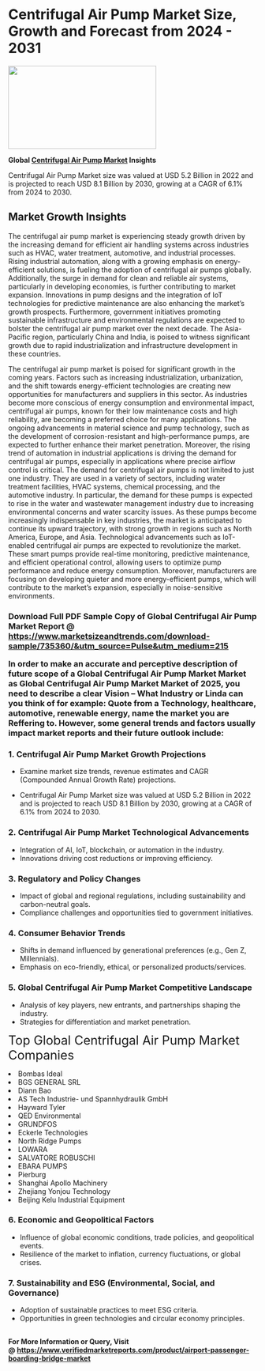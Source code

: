 <H1>Centrifugal Air Pump Market Size, Growth and Forecast from 2024 - 2031</H1><img class="aligncenter size-medium wp-image-584254" src="https://thirdeyenews.in/wp-content/uploads/2024/09/Global-Market-Research-300x168.jpeg" alt="" width="300" height="168" /><p><strong>Global&nbsp;<a href="https://www.marketsizeandtrends.com/download-sample/735360/&amp;utm_source=Pulse&amp;utm_medium=215">Centrifugal Air Pump Market</a> Insights</strong></p><p>Centrifugal Air Pump Market size was valued at USD 5.2 Billion in 2022 and is projected to reach USD 8.1 Billion by 2030, growing at a CAGR of 6.1% from 2024 to 2030.</p><p><h2>Market Growth Insights</h2> <p>The centrifugal air pump market is experiencing steady growth driven by the increasing demand for efficient air handling systems across industries such as HVAC, water treatment, automotive, and industrial processes. Rising industrial automation, along with a growing emphasis on energy-efficient solutions, is fueling the adoption of centrifugal air pumps globally. Additionally, the surge in demand for clean and reliable air systems, particularly in developing economies, is further contributing to market expansion. Innovations in pump designs and the integration of IoT technologies for predictive maintenance are also enhancing the market’s growth prospects. Furthermore, government initiatives promoting sustainable infrastructure and environmental regulations are expected to bolster the centrifugal air pump market over the next decade. The Asia-Pacific region, particularly China and India, is poised to witness significant growth due to rapid industrialization and infrastructure development in these countries.</p> <p><strong></strong></p> <p>The centrifugal air pump market is poised for significant growth in the coming years. Factors such as increasing industrialization, urbanization, and the shift towards energy-efficient technologies are creating new opportunities for manufacturers and suppliers in this sector. As industries become more conscious of energy consumption and environmental impact, centrifugal air pumps, known for their low maintenance costs and high reliability, are becoming a preferred choice for many applications. The ongoing advancements in material science and pump technology, such as the development of corrosion-resistant and high-performance pumps, are expected to further enhance their market penetration. Moreover, the rising trend of automation in industrial applications is driving the demand for centrifugal air pumps, especially in applications where precise airflow control is critical. The demand for centrifugal air pumps is not limited to just one industry. They are used in a variety of sectors, including water treatment facilities, HVAC systems, chemical processing, and the automotive industry. In particular, the demand for these pumps is expected to rise in the water and wastewater management industry due to increasing environmental concerns and water scarcity issues. As these pumps become increasingly indispensable in key industries, the market is anticipated to continue its upward trajectory, with strong growth in regions such as North America, Europe, and Asia. Technological advancements such as IoT-enabled centrifugal air pumps are expected to revolutionize the market. These smart pumps provide real-time monitoring, predictive maintenance, and efficient operational control, allowing users to optimize pump performance and reduce energy consumption. Moreover, manufacturers are focusing on developing quieter and more energy-efficient pumps, which will contribute to the market’s expansion, especially in noise-sensitive environments. <h3></p><p><span class=""><strong>Download Full PDF Sample Copy of Global Centrifugal Air Pump Market Report</strong> @ <a href="https://www.marketsizeandtrends.com/download-sample/735360/&amp;utm_source=Pulse&amp;utm_medium=215" target="_blank">https://www.marketsizeandtrends.com/download-sample/735360/&amp;utm_source=Pulse&amp;utm_medium=215</a></span></p><p>In order to make an accurate and perceptive description of future scope of a Global&nbsp;Centrifugal Air Pump Market Market as Global&nbsp;Centrifugal Air Pump Market Market of 2025, you need to describe a clear Vision &ndash; What Industry or Linda can you think of for example: Quote from a Technology, healthcare, automotive, renewable energy, name the market you are Reffering to. However, some general trends and factors usually impact market reports and their future outlook include:</p><h3>1.&nbsp;<strong>Centrifugal Air Pump Market Growth Projections</strong></h3><ul><li>Examine market size trends, revenue estimates and CAGR (Compounded Annual Growth Rate) projections.</li><li><p>Centrifugal Air Pump Market size was valued at USD 5.2 Billion in 2022 and is projected to reach USD 8.1 Billion by 2030, growing at a CAGR of 6.1% from 2024 to 2030.</p></li></ul><h3>2.&nbsp;<strong>Centrifugal Air Pump Market Technological Advancements</strong></h3><ul><li>Integration of AI, IoT, blockchain, or automation in the industry.</li><li>Innovations driving cost reductions or improving efficiency.</li></ul><h3>3.&nbsp;<strong>Regulatory and Policy Changes</strong></h3><ul><li>Impact of global and regional regulations, including sustainability and carbon-neutral goals.</li><li>Compliance challenges and opportunities tied to government initiatives.</li></ul><h3>4.&nbsp;<strong>Consumer Behavior Trends</strong></h3><ul><li>Shifts in demand influenced by generational preferences (e.g., Gen Z, Millennials).</li><li>Emphasis on eco-friendly, ethical, or personalized products/services.</li></ul><h3>5.&nbsp;<strong>Global Centrifugal Air Pump Market Competitive Landscape</strong></h3><ul><li>Analysis of key players, new entrants, and partnerships shaping the industry.</li><li>Strategies for differentiation and market penetration.</li></ul><p data-pm-slice="1 1 []"><span style="color: inherit; font-family: inherit; font-size: 25px;">Top Global Centrifugal Air Pump Market Companies</span></p><div class="" data-test-id=""><p><li>Bombas Ideal</li><li> BGS GENERAL SRL</li><li> Diann Bao</li><li> AS Tech Industrie- und Spannhydraulik GmbH</li><li> Hayward Tyler</li><li> QED Environmental</li><li> GRUNDFOS</li><li> Eckerle Technologies</li><li> North Ridge Pumps</li><li> LOWARA</li><li> SALVATORE ROBUSCHI</li><li> EBARA PUMPS</li><li> Pierburg</li><li> Shanghai Apollo Machinery</li><li> Zhejiang Yonjou Technology</li><li> Beijing Kelu Industrial Equipment</li></p></div><h3>6.&nbsp;<strong>Economic and Geopolitical Factors</strong></h3><ul><li>Influence of global economic conditions, trade policies, and geopolitical events.</li><li>Resilience of the market to inflation, currency fluctuations, or global crises.</li></ul><h3>7.&nbsp;<strong>Sustainability and ESG (Environmental, Social, and Governance)</strong></h3><ul><li>Adoption of sustainable practices to meet ESG criteria.</li><li>Opportunities in green technologies and circular economy principles.</li></ul><h2><strong style="font-size: 14px;">For More Information or Query, Visit @&nbsp;</strong><a style="background-color: #ffffff; font-size: 14px;" href="https://www.marketsizeandtrends.com/report/centrifugal-air-pump-market/" target="_blank">https://www.verifiedmarketreports.com/product/airport-passenger-boarding-bridge-market</a></h2>
